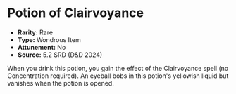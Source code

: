 # Potion of Clairvoyance

- **Rarity:** Rare
- **Type:** Wondrous Item
- **Attunement:** No
- **Source:** 5.2 SRD (D&D 2024)

When you drink this potion, you gain the effect of the Clairvoyance spell (no Concentration required). An eyeball bobs in this potion's yellowish liquid but vanishes when the potion is opened.
